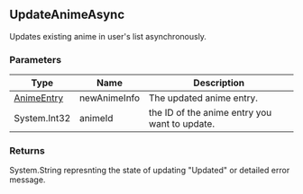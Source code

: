 ## UpdateAnimeAsync
Updates existing anime in user's list asynchronously.

### Parameters

| Type | Name | Description |
| ---- | ---- | ----------- |
| [AnimeEntry] | newAnimeInfo | The updated anime entry. |
| System.Int32 | animeId | the ID of the anime entry you want to update. |

### Returns
System.String represnting the state of updating "Updated" or detailed error message.

[AnimeEntry]: <https://github.com/i3dprogrammer/myanimelistAPI-wrapper/blob/master/docs/Dto/AnimeEntry.md#animeentry>
